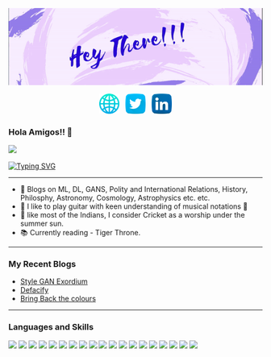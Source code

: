 <p align='center'>
<img src="https://github.com/abhishek-parashar/abhishek-parashar/blob/master/icon/profile.gif?raw=true">
</p>
<p align='center'>
<a href="https://abhishek-parashar.github.io/"><img height="40" src="https://github.com/abhishek-parashar/abhishek-parashar/blob/master/icon/globe.png"></a>&nbsp;&nbsp;
<a href="https://twitter.com/_abhiparashar"><img height="40" src="https://github.com/abhishek-parashar/abhishek-parashar/blob/master/icon/twitter.png"></a>&nbsp;&nbsp;
<a href="https://www.linkedin.com/in/abhishek-parashar-3a9218150/"><img height="40" src="https://github.com/abhishek-parashar/abhishek-parashar/blob/master/icon/linkedin.png"></a>
</p>

### Hola Amigos!! 👋

![](https://komarev.com/ghpvc/?username=abhishek-parashar)


[![Typing SVG](https://readme-typing-svg.herokuapp.com/?lines=Software+Development;Data+Science+Research)](https://git.io/typing-svg)

---
- 💭 Blogs on ML, DL, GANS, Polity and International Relations, History, Philosphy, Astronomy, Cosmology, Astrophysics etc. etc.
- 🎸 I like to play guitar with keen understanding of musical notations 🎼
- 🏏 like most of the Indians, I consider Cricket as a worship under the summer sun.
- 📚 Currently reading - Tiger Throne.
---
### My Recent Blogs 
- [Style GAN Exordium](https://abhishekparashar.me/mkcommon.html)
- [Defacify](https://abhishekparashar.me/age.html)
- [Bring Back the colours](https://abhishekparashar.me/deoldify.html)
---
### Languages and Skills
<p>
<img height="40" src="https://cdn.jsdelivr.net/gh/devicons/devicon/icons/python/python-original.svg" />
<img height="40" src="https://cdn.jsdelivr.net/gh/devicons/devicon/icons/go/go-original.svg" />
<img height="40" src="https://cdn.jsdelivr.net/gh/devicons/devicon/icons/javascript/javascript-original.svg" />
<img height="40" src="https://cdn.jsdelivr.net/gh/devicons/devicon/icons/julia/julia-original.svg" />
<img height="40" src="https://cdn.jsdelivr.net/gh/devicons/devicon/icons/tensorflow/tensorflow-original.svg" />
<img height="40" src="https://cdn.jsdelivr.net/gh/devicons/devicon/icons/pytorch/pytorch-original.svg" />
<img height="40" src="https://cdn.jsdelivr.net/gh/devicons/devicon/icons/django/django-plain.svg" />
<img height="40" src="https://cdn.jsdelivr.net/gh/devicons/devicon/icons/flask/flask-original.svg" />
<img height="40" src="https://cdn.jsdelivr.net/gh/devicons/devicon/icons/laravel/laravel-plain.svg" />
<img height="40" src="https://cdn.jsdelivr.net/gh/devicons/devicon/icons/html5/html5-original.svg" />
<img height="40" src="https://cdn.jsdelivr.net/gh/devicons/devicon/icons/css3/css3-original.svg" />
<!-- <img height="40" src="https://cdn.jsdelivr.net/gh/devicons/devicon/icons/react/react-original.svg" /> -->
<img height="40" src="https://cdn.jsdelivr.net/gh/devicons/devicon/icons/vuejs/vuejs-original.svg" />
<!-- <img height="40" src="https://cdn.jsdelivr.net/gh/devicons/devicon/icons/php/php-original.svg" /> -->
<img height="40" src="https://cdn.jsdelivr.net/gh/devicons/devicon/icons/mysql/mysql-original.svg" />
<img height="40" src="https://cdn.jsdelivr.net/gh/devicons/devicon/icons/mongodb/mongodb-original.svg" />
<img height="40" src="https://cdn.jsdelivr.net/gh/devicons/devicon/icons/matlab/matlab-original.svg" />
<img height="40" src="https://cdn.jsdelivr.net/gh/devicons/devicon/icons/unity/unity-original.svg" />
<img height="40" src="https://cdn.jsdelivr.net/gh/devicons/devicon/icons/c/c-original.svg" />
<img height="40" src="https://cdn.jsdelivr.net/gh/devicons/devicon/icons/cplusplus/cplusplus-original.svg" />
<img height="40" src="https://cdn.jsdelivr.net/gh/devicons/devicon/icons/arduino/arduino-original.svg" />
</p>


<!-- [![Abhishek's github stats](https://github-readme-stats.vercel.app/api?username=abhishek-parashar&count_private=true&show_icons=true)](https://github.com/abhishek-parashar/github-readme-stats) -->
<!-- [![GitHub Streak](https://github-readme-streak-stats.herokuapp.com/?user=abhishek-parashar)](https://github.com/abhishek-parashar/github-readme-streak-stats) -->
<!-- ![](https://github-profile-trophy.vercel.app/?username=abhishek-parashar) -->
